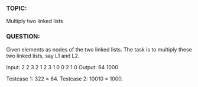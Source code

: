 ### TOPIC: 
Multiply two linked lists
### QUESTION:
Given elements as nodes of the two linked lists. The task is to multiply these two linked lists, say L1 and L2.

Input: 2 2 3 2 1 2 3 1 0 0 2 1 0 Output: 64 1000

Testcase 1: 322 = 64. Testcase 2: 10010 = 1000.
